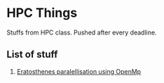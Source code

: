 # HPC Things
Stuffs from HPC class. Pushed after every deadline.

## List of stuff
1. [Eratosthenes paralellisation using OpenMp](1-openmp/README.md)
